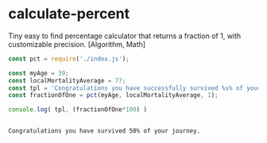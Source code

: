 # calculate-percent
Tiny easy to find percentage calculator that returns a fraction of 1, with customizable precision. [Algorithm, Math]

```JavaScript
const pct = require('./index.js');

const myAge = 39;
const localMortalityAverage = 77;
const tpl = 'Congratulations you have successfully survived %s% of your journey. ';
const fractionOfOne = pct(myAge, localMortalityAverage, 1);

console.log( tpl, (fractionOfOne*100) )

```

```bash

Congratulations you have survived 50% of your journey.


```
